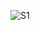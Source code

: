 ![S1](https://user-images.githubusercontent.com/101012637/164510969-04691d9d-a62e-44bb-b4cf-b1b6b103ee52.jpeg)

